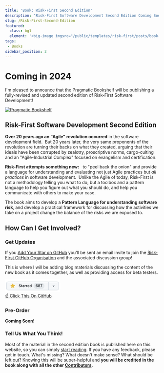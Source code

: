 ```yaml
---
title: 'Book: Risk-First Second Edition'
description: "Risk-First Software Development Second Edition Coming Soon!"
slug: /Risk-First-Second-Edition
featured: 
  class: bg1
  element: '<big-image imgsrc="/public/templates/risk-first/posts/book-grey.png" />'
tags: 
 - Books
sidebar_position: 2
---
```


# Coming in 2024

I'm pleased to announce that the Pragmatic Bookshelf will be publishing a fully-revised and updated second edition of Risk-First Software Development!

[![Pragmatic Bookshelf](https://media.pragprog.com/images/cms/logos/Bookshelf_4in.png)](https://pragprog.com)

## Risk-First Software Development Second Edition

**Over 20 years ago an "Agile" revolution occurred** in the software development field.  But 20 years later, the very same proponents of the revolution are turning their backs on what they created, arguing that their ideals have been corrupted by zealotry, proscriptive norms, cargo-culting and an "Agile-Industrial Complex" focused on evangelism and certification.

**Risk-First attempts something new:**   to "peel back the onion" and provide a language for understanding and evaluating not just Agile practices but *all practices* in software development.  Unlike the Agile of today, Risk-First is not a methodology telling you what to do, but a toolbox and a pattern language to help you figure out what you should do, and help you communicate with others to make your case.

The book aims to develop a **Pattern Language for understanding software risk**, and develop a practical framework for discussing how the activities we take on a project change the balance of the risks we are exposed to.

## How Can I Get Involved?

### Get Updates

<BoxOut title="Join The Risk-First GitHub Organisation" image="/img/github.png">

If you [Add Your Star on GitHub](https://github.com/risk-first/website) you'll be sent an email invite to join the [Risk-First GitHub Organisation](https://github.com/risk-first/website/discussions) and the associated discussion group!

This is where I will be adding blog materials discussing the content of the new book as it comes together, as well as providing access for beta testers.   

[![GitHub Star](/img/github_star.png) <br /> ☝️ Click This On GitHub ](https://github.com/risk-first/website)

</BoxOut>

### Pre-Order

**Coming Soon!**

### Tell Us What You Think!

Most of the material in the second edition book is published here on this website, so you can simply [start reading](overview/Start.md).  If you have any feedback, please get in touch.  What's missing?  What doesn't make sense?  What should be left out?  Knowing this will be super-helpful and **you will be credited in the book along with all the other [Contributors](misc/Contributors.md).**

